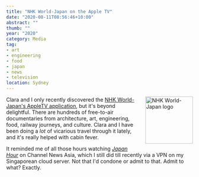 ```yaml
---
title: "NHK World-Japan on the Apple TV"
date: "2020-08-11T08:56:46+10:00"
abstract: ""
thumb: ""
year: "2020"
category: Media
tag:
- art
- engineering
- food
- japan
- news
- television
location: Sydney
---
```

<p><img src="https://rubenerd.com/files/2020/logo_nhkworld.svg" alt="NHK World-Japan logo" style="width:128px; height:128px; float:right; margin:0 0 1em 2em;" /></p>

Clara and I only recently discovered the [NHK World-Japan's AppleTV application](https://www3.nhk.or.jp/nhkworld/en/app/), but it's beyond delightful. There are hundreds of free-to-air documentaries from architecture, art, engineering, food, railway journeys, and culture. Clara and I have been doing a *lot* of vicarious travel through it lately, and it's really helped with cabin fever.

It reminded me of all those hours watching *[Japan Hour](https://www.channelnewsasia.com/news/video-on-demand/japanhour)* on Channel News Asia, which I still did till recently via a VPN on my Singaporean cloud server. Not that I'd condone or admit to that. Admit to what? Exactly.

